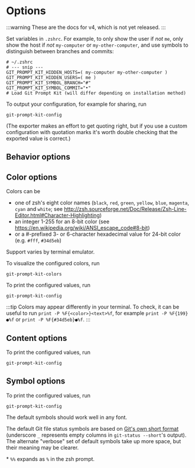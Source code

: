 # Options

:::warning
These are the docs for v4, which is not yet released.
:::

Set variables in `.zshrc`. For example, to only show the user if _not_ `me`, only show the host if _not_ `my-computer` or `my-other-computer`, and use symbols to distinguish between branches and commits:

```shell
# ~/.zshrc
# --- snip ---
GIT_PROMPT_KIT_HIDDEN_HOSTS=( my-computer my-other-computer )
GIT_PROMPT_KIT_HIDDEN_USERS=( me )
GIT_PROMPT_KIT_SYMBOL_BRANCH="#"
GIT_PROMPT_KIT_SYMBOL_COMMIT="•"
# Load Git Prompt Kit (will differ depending on installation method)
```

To output your configuration, for example for sharing, run

```shell:no-line-numbers
git-prompt-kit-config
```

(The exporter makes an effort to get quoting right, but if you use a custom configuration with quotation marks it's worth double checking that the exported value is correct.)

## Behavior options

<OptionsComponent group="behavior"/>

## Color options

Colors can be

- one of zsh's eight color names (`black`, `red`, `green`, `yellow`, `blue`, `magenta`, `cyan` and `white`; see <http://zsh.sourceforge.net/Doc/Release/Zsh-Line-Editor.html#Character-Highlighting>)
- an integer 1-255 for an 8-bit color (see <https://en.wikipedia.org/wiki/ANSI_escape_code#8-bit>)
- or a #-prefixed 3- or 6-character hexadecimal value for 24-bit color (e.g. `#fff`, `#34d5eb`)

Support varies by terminal emulator.

To visualize the configured colors, run

```shell:no-line-numbers
git-prompt-kit-colors
```

To print the configured values, run

```shell:no-line-numbers
git-prompt-kit-config
```

:::tip
Colors may appear differently in your terminal. To check, it can be useful to run `print -P %F{<color>}<text>%f`, for example `print -P %F{199}●%f` or `print -P %F{#34d5eb}●%f`.
:::

<OptionsComponent group="color"/>

## Content options

To print the configured values, run

```shell:no-line-numbers
git-prompt-kit-config
```

<OptionsComponent group="content"/>

## Symbol options

To print the configured values, run

```shell:no-line-numbers
git-prompt-kit-config
```

The default symbols should work well in any font.

The default Git file status symbols are based on [Git's own short format](https://git-scm.com/docs/git-status#_short_format) (underscore `_` represents empty columns in `git-status --short`'s output). The alternate "verbose" set of default symbols take up more space, but their meaning may be clearer.

<OptionsComponent group="symbol"/>

\* `%%` expands as `%` in the zsh prompt.
